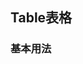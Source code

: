 <script setup>
    import demo from './demo.vue'
    //  import preview from '../preview.vue'
</script>
## Table表格

### 基本用法
<demo />
<!-- <preview compName="input" demoName="demo"></preview> -->